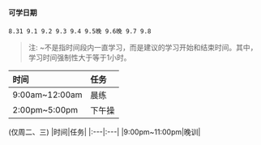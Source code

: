 #### 可学日期

`8.31 9.1 9.2 9.3 9.4 9.5晚 9.6晚 9.7 9.8`

> 注: ~不是指时间段内一直学习，而是建议的学习开始和结束时间。其中，学习时间强制性大于等于1小时。

|时间|任务|
|:---|:---|
|9:00am~12:00am|晨练|
|2:00pm~5:00pm|下午操|

(仅周二、三)
|时间|任务|
|:---|:---|
|9:00pm~11:00pm|晚训|